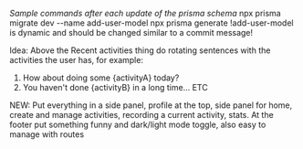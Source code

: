 _Sample commands after each update of the prisma schema_
npx prisma migrate dev --name add-user-model
npx prisma generate
!add-user-model is dynamic and should be changed similar to a commit message!

Idea:
Above the Recent activities thing do rotating sentences with the activities the user has, for example:

1. How about doing some {activityA} today?
2. You haven't done {activityB} in a long time...
   ETC

NEW: Put everything in a side panel, profile at the top, side panel for home, create and manage activities, recording a current activity, stats. At the footer put something funny and dark/light mode toggle, also easy to manage with routes
